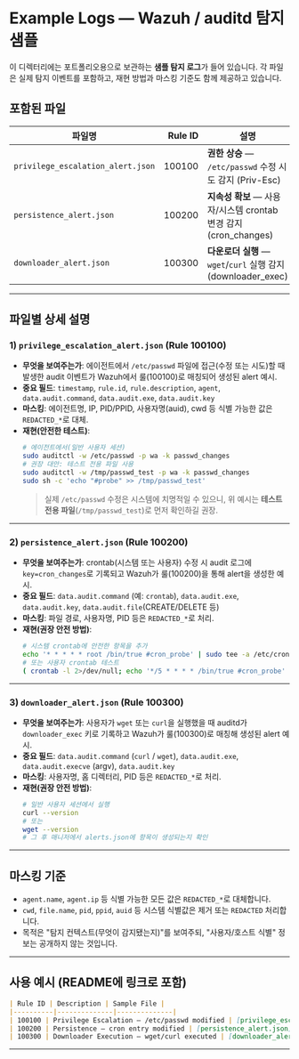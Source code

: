 # Example Logs — Wazuh / auditd 탐지 샘플

이 디렉터리에는 포트폴리오용으로 보관하는 **샘플 탐지 로그**가 들어 있습니다.
각 파일은 실제 탐지 이벤트를 포함하고, 재현 방법과 마스킹 기준도 함께 제공하고 있습니다.

## 포함된 파일
| 파일명 | Rule ID | 설명 |
|---|---:|---|
| `privilege_escalation_alert.json` | 100100 | **권한 상승** — `/etc/passwd` 수정 시도 감지 (Priv-Esc) |
| `persistence_alert.json` | 100200 | **지속성 확보** — 사용자/시스템 crontab 변경 감지 (cron_changes) |
| `downloader_alert.json` | 100300 | **다운로더 실행** — `wget`/`curl` 실행 감지 (downloader_exec) |

---

## 파일별 상세 설명

### 1) `privilege_escalation_alert.json` (Rule 100100)
- **무엇을 보여주는가**: 에이전트에서 `/etc/passwd` 파일에 접근(수정 또는 시도)할 때 발생한 audit 이벤트가 Wazuh에서 룰(100100)로 매칭되어 생성된 alert 예시.
- **중요 필드**: `timestamp`, `rule.id`, `rule.description`, `agent`, `data.audit.command`, `data.audit.exe`, `data.audit.key`
- **마스킹**: 에이전트명, IP, PID/PPID, 사용자명(auid), cwd 등 식별 가능한 값은 `REDACTED_*`로 대체.
- **재현(안전한 테스트)**:
  ```bash
  # 에이전트에서(일반 사용자 세션)
  sudo auditctl -w /etc/passwd -p wa -k passwd_changes
  # 권장 대안: 테스트 전용 파일 사용
  sudo auditctl -w /tmp/passwd_test -p wa -k passwd_changes
  sudo sh -c 'echo "#probe" >> /tmp/passwd_test'
  ```
  > 실제 `/etc/passwd` 수정은 시스템에 치명적일 수 있으니, 위 예시는 **테스트 전용 파일**(`/tmp/passwd_test`)로 먼저 확인하길 권장.

---

### 2) `persistence_alert.json` (Rule 100200)
- **무엇을 보여주는가**: crontab(시스템 또는 사용자) 수정 시 audit 로그에 `key=cron_changes`로 기록되고 Wazuh가 룰(100200)을 통해 alert을 생성한 예시.
- **중요 필드**: `data.audit.command` (예: `crontab`), `data.audit.exe`, `data.audit.key`, `data.audit.file`(CREATE/DELETE 등)
- **마스킹**: 파일 경로, 사용자명, PID 등은 `REDACTED_*`로 처리.
- **재현(권장 안전 방법)**:
  ```bash
  # 시스템 crontab에 안전한 항목을 추가
  echo '* * * * * root /bin/true #cron_probe' | sudo tee -a /etc/crontab
  # 또는 사용자 crontab 테스트
  ( crontab -l 2>/dev/null; echo '*/5 * * * * /bin/true #cron_probe' ) | crontab -
  ```

---

### 3) `downloader_alert.json` (Rule 100300)
- **무엇을 보여주는가**: 사용자가 `wget` 또는 `curl`을 실행했을 때 auditd가 `downloader_exec` 키로 기록하고 Wazuh가 룰(100300)로 매칭해 생성된 alert 예시.
- **중요 필드**: `data.audit.command` (`curl` / `wget`), `data.audit.exe`, `data.audit.execve` (argv), `data.audit.key`
- **마스킹**: 사용자명, 홈 디렉터리, PID 등은 `REDACTED_*`로 처리.
- **재현(권장 안전 방법)**:
  ```bash
  # 일반 사용자 세션에서 실행
  curl --version
  # 또는
  wget --version
  # 그 후 매니저에서 alerts.json에 항목이 생성되는지 확인
  ```

---

## 마스킹 기준
- `agent.name`, `agent.ip` 등 식별 가능한 모든 값은 `REDACTED_*`로 대체합니다.
- `cwd`, `file.name`, `pid`, `ppid`, `auid` 등 시스템 식별값은 제거 또는 `REDACTED` 처리합니다.
- 목적은 "탐지 컨텍스트(무엇이 감지됐는지)"를 보여주되, "사용자/호스트 식별" 정보는 공개하지 않는 것입니다.

---

## 사용 예시 (README에 링크로 포함)
```markdown
| Rule ID | Description | Sample File |
|----------|--------------|--------------|
| 100100 | Privilege Escalation — /etc/passwd modified | [privilege_escalation_alert.json](privilege_escalation_alert.json) |
| 100200 | Persistence — cron entry modified | [persistence_alert.json](persistence_alert.json) |
| 100300 | Downloader Execution — wget/curl executed | [downloader_alert.json](downloader_alert.json) |
```

---

